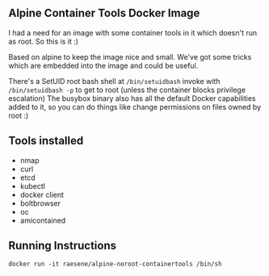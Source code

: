 Alpine Container Tools Docker Image
--

I had a need for an image with some container tools in it which doesn't run as root. So this is it :)

Based on alpine to keep the image nice and small. We've got some tricks which are embedded into the image and could be useful.

There's a SetUID root bash shell at `/bin/setuidbash` invoke with `/bin/setuidbash -p` to get to root (unless the container blocks privilege escalation)
The busybox binary also has all the default Docker capabilities added to it, so you can do things like change permissions on files owned by root :)



Tools installed
--
- nmap
- curl
- etcd
- kubectl
- docker client
- boltbrowser
- oc
- amicontained


Running Instructions
--
`docker run -it raesene/alpine-noroot-containertools /bin/sh`
